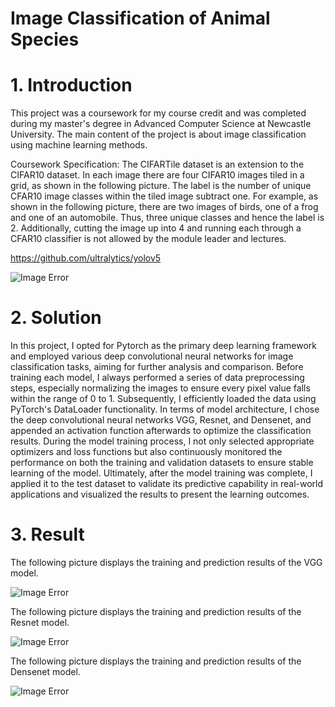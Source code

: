# Image Classification of Animal Species

# 1. Introduction

This project was a coursework for my course credit and was completed during my master's degree in Advanced Computer Science at Newcastle University. The main content of the project is about image classification using machine learning methods. 

Coursework Specification: The CIFARTile dataset is an extension to the CIFAR10 dataset. In each image there are four CIFAR10 images tiled in a grid, as shown in the following picture. The label is the number of unique CFAR10 image classes within the tiled image subtract one. For example, as shown in the following picture, there are two images of birds, one of a frog and one of an automobile. Thus, three unique classes and hence the label is 2. Additionally, cutting the image up into 4 and running each through a CFAR10 classifier is not allowed by the module leader and lectures.

https://github.com/ultralytics/yolov5

![Image Error](./Image/image_01.png)

# 2. Solution

In this project, I opted for Pytorch as the primary deep learning framework and employed various deep convolutional neural networks for image classification tasks, aiming for further analysis and comparison. Before training each model, I always performed a series of data preprocessing steps, especially normalizing the images to ensure every pixel value falls within the range of 0 to 1. Subsequently, I efficiently loaded the data using PyTorch's DataLoader functionality. In terms of model architecture, I chose the deep convolutional neural networks VGG, Resnet, and Densenet, and appended an activation function afterwards to optimize the classification results. During the model training process, I not only selected appropriate optimizers and loss functions but also continuously monitored the performance on both the training and validation datasets to ensure stable learning of the model. Ultimately, after the model training was complete, I applied it to the test dataset to validate its predictive capability in real-world applications and visualized the results to present the learning outcomes.

# 3. Result

The following picture displays the training and prediction results of the VGG model.

![Image Error](./Image/image_02.png)

The following picture displays the training and prediction results of the Resnet model.

![Image Error](./Image/image_03.png)

The following picture displays the training and prediction results of the Densenet model.

![Image Error](./Image/image_04.png)
